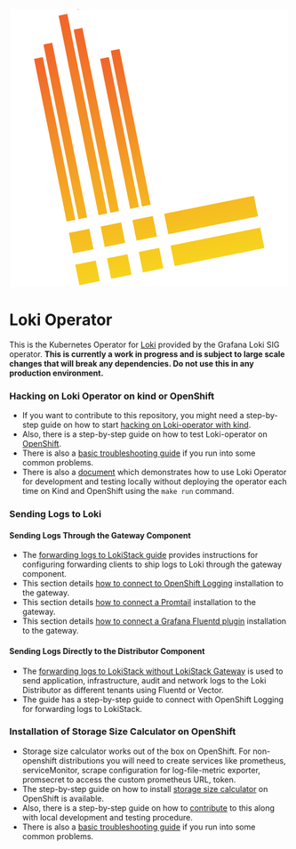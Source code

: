 <p align="center"><img src="../docs/sources/logo.png" alt="Loki Logo"></p>

# Loki Operator

This is the Kubernetes Operator for [Loki](https://grafana.com/docs/loki/latest/)
provided by the Grafana Loki SIG operator. **This is currently a work in
progress and is subject to large scale changes that will break any dependencies.
Do not use this in any production environment.**

### Hacking on Loki Operator on kind or OpenShift

* If you want to contribute to this repository, you might need a step-by-step guide on how to start [hacking on Loki-operator with kind](https://github.com/grafana/loki/blob/master/operator/docs/hack_loki_operator.md#hacking-on-loki-operator-using-kind).
* Also, there is a step-by-step guide on how to test Loki-operator on [OpenShift](https://github.com/grafana/loki/blob/master/operator/docs/hack_loki_operator.md#hacking-on-loki-operator-on-openshift).
* There is also a [basic troubleshooting guide](https://github.com/grafana/loki/blob/master/operator/docs/hack_loki_operator.md#basic-troubleshooting-on-hacking-on-loki-operator) if you run into some common problems.
* There is also a [document](https://github.com/grafana/loki/blob/master/operator/docs/hack_operator_make_run.md) which demonstrates how to use Loki Operator for development and testing locally without deploying the operator each time on Kind and OpenShift using the `make run` command.

### Sending Logs to Loki

#### Sending Logs Through the Gateway Component

* The [forwarding logs to LokiStack guide](https://github.com/grafana/loki/tree/master/operator/docs/forwarding_logs_to_gateway.md) provides instructions for configuring forwarding clients to ship logs to Loki through the gateway component.
* This section details [how to connect to OpenShift Logging](https://github.com/grafana/loki/tree/master/operator/docs/forwarding_logs_to_gateway.md#openshift-logging) installation to the gateway.
* This section details [how to connect a Promtail](https://github.com/grafana/loki/tree/master/operator/docs/forwarding_logs_to_gateway.md#promtail) installation to the gateway.
* This section details [how to connect a Grafana Fluentd plugin](https://github.com/grafana/loki/tree/master/operator/docs/forwarding_logs_to_gateway.md#fluentd) installation to the gateway.

#### Sending Logs Directly to the Distributor Component

* The [forwarding logs to LokiStack without LokiStack Gateway](https://github.com/grafana/loki/tree/master/operator/docs/forwarding_logs_without_gateway.md) is used to send application, infrastructure, audit and network logs to the Loki Distributor as different tenants using Fluentd or Vector.
* The guide has a step-by-step guide to connect with OpenShift Logging for forwarding logs to LokiStack.

### Installation of Storage Size Calculator on OpenShift

* Storage size calculator works out of the box on OpenShift. For non-openshift distributions you will need to create services like prometheus, serviceMonitor, scrape configuration for log-file-metric exporter, promsecret to access the custom prometheus URL, token.
* The step-by-step guide on how to install [storage size calculator](https://github.com/grafana/loki/blob/master/operator/docs/storage_size_calculator.md) on OpenShift is available.
* Also, there is a step-by-step guide on how to [contribute](https://github.com/grafana/loki/blob/master/operator/docs/storage_size_calculator.md#contribution) to this along with local development and testing procedure.
* There is also a [basic troubleshooting guide](https://github.com/grafana/loki/blob/master/operator/docs/storage_size_calculator.md#troubleshooting) if you run into some common problems.
